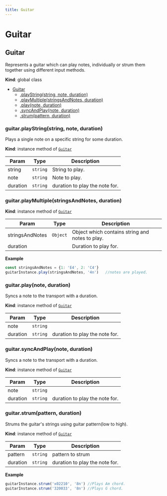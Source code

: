 ```yaml
---
title: Guitar
---
```


# Guitar

<a name="Guitar"></a>

## Guitar
Represents a guitar which can play notes, individually or strum them together
using different input methods.

**Kind**: global class  

* [Guitar](#Guitar)
    * [.playString(string, note, duration)](#Guitar+playString)
    * [.playMultiple(stringsAndNotes, duration)](#Guitar+playMultiple)
    * [.play(note, duration)](#Guitar+play)
    * [.syncAndPlay(note, duration)](#Guitar+syncAndPlay)
    * [.strum(pattern, duration)](#Guitar+strum)

<a name="Guitar+playString"></a>

### guitar.playString(string, note, duration)
Plays a single note on a specific string for some duration.

**Kind**: instance method of [<code>Guitar</code>](#Guitar)  

| Param | Type | Description |
| --- | --- | --- |
| string | <code>string</code> | String to play. |
| note | <code>string</code> | Note to play. |
| duration | <code>string</code> | duration to play the note for. |

<a name="Guitar+playMultiple"></a>

### guitar.playMultiple(stringsAndNotes, duration)
**Kind**: instance method of [<code>Guitar</code>](#Guitar)  

| Param | Type | Description |
| --- | --- | --- |
| stringsAndNotes | <code>Object</code> | Object which contains string and notes to play. |
| duration |  | Duration to play for. |

**Example**  
```js
const stringsAndNotes = {1: 'E4', 2: 'C4'}
guitarInstance.play(stringsAndNotes, '4n')   //notes are played.
```
<a name="Guitar+play"></a>

### guitar.play(note, duration)
Syncs a note to the transport with a duration.

**Kind**: instance method of [<code>Guitar</code>](#Guitar)  

| Param | Type | Description |
| --- | --- | --- |
| note | <code>string</code> |  |
| duration | <code>string</code> | duration to play the note for. |

<a name="Guitar+syncAndPlay"></a>

### guitar.syncAndPlay(note, duration)
Syncs a note to the transport with a duration.

**Kind**: instance method of [<code>Guitar</code>](#Guitar)  

| Param | Type | Description |
| --- | --- | --- |
| note | <code>string</code> |  |
| duration | <code>string</code> | duration to play the note for. |

<a name="Guitar+strum"></a>

### guitar.strum(pattern, duration)
Strums the guitar's strings using guitar pattern(low to high).

**Kind**: instance method of [<code>Guitar</code>](#Guitar)  

| Param | Type | Description |
| --- | --- | --- |
| pattern | <code>string</code> | pattern to strum |
| duration | <code>string</code> | duration to play the note for. |

**Example**  
```js
guitarInstance.strum('x02210', '8n') //Plays Am chord.
guitarInstance.strum('320033', '8n') //Plays G chord.
```
